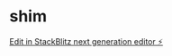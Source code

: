 # shim

[Edit in StackBlitz next generation editor ⚡️](https://stackblitz.com/~/github.com/Komjirak/shim)